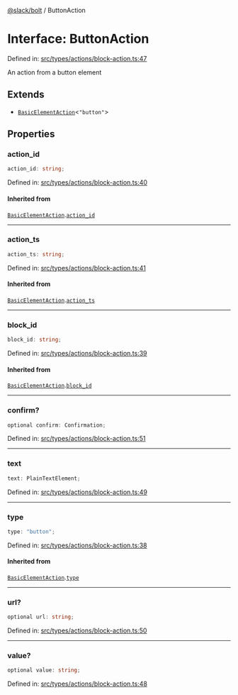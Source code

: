 [@slack/bolt](../index.md) / ButtonAction

# Interface: ButtonAction

Defined in: [src/types/actions/block-action.ts:47](https://github.com/slackapi/bolt-js/blob/main/src/types/actions/block-action.ts#L47)

An action from a button element

## Extends

- [`BasicElementAction`](BasicElementAction.md)\<`"button"`\>

## Properties

### action\_id

```ts
action_id: string;
```

Defined in: [src/types/actions/block-action.ts:40](https://github.com/slackapi/bolt-js/blob/main/src/types/actions/block-action.ts#L40)

#### Inherited from

[`BasicElementAction`](BasicElementAction.md).[`action_id`](BasicElementAction.md#action_id)

***

### action\_ts

```ts
action_ts: string;
```

Defined in: [src/types/actions/block-action.ts:41](https://github.com/slackapi/bolt-js/blob/main/src/types/actions/block-action.ts#L41)

#### Inherited from

[`BasicElementAction`](BasicElementAction.md).[`action_ts`](BasicElementAction.md#action_ts)

***

### block\_id

```ts
block_id: string;
```

Defined in: [src/types/actions/block-action.ts:39](https://github.com/slackapi/bolt-js/blob/main/src/types/actions/block-action.ts#L39)

#### Inherited from

[`BasicElementAction`](BasicElementAction.md).[`block_id`](BasicElementAction.md#block_id)

***

### confirm?

```ts
optional confirm: Confirmation;
```

Defined in: [src/types/actions/block-action.ts:51](https://github.com/slackapi/bolt-js/blob/main/src/types/actions/block-action.ts#L51)

***

### text

```ts
text: PlainTextElement;
```

Defined in: [src/types/actions/block-action.ts:49](https://github.com/slackapi/bolt-js/blob/main/src/types/actions/block-action.ts#L49)

***

### type

```ts
type: "button";
```

Defined in: [src/types/actions/block-action.ts:38](https://github.com/slackapi/bolt-js/blob/main/src/types/actions/block-action.ts#L38)

#### Inherited from

[`BasicElementAction`](BasicElementAction.md).[`type`](BasicElementAction.md#type)

***

### url?

```ts
optional url: string;
```

Defined in: [src/types/actions/block-action.ts:50](https://github.com/slackapi/bolt-js/blob/main/src/types/actions/block-action.ts#L50)

***

### value?

```ts
optional value: string;
```

Defined in: [src/types/actions/block-action.ts:48](https://github.com/slackapi/bolt-js/blob/main/src/types/actions/block-action.ts#L48)
